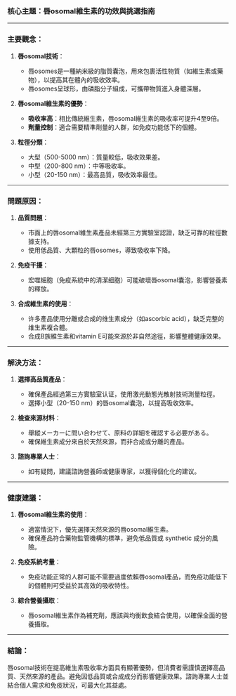 ### 核心主題：唇osomal維生素的功效與挑選指南

---

### 主要觀念：
1. **唇osomal技術**：
   - 唇osomes是一種納米級的脂質囊泡，用來包裹活性物質（如維生素或藥物），以提高其在體內的吸收效率。
   - 唇osomes呈球形，由磷脂分子組成，可攜帶物質進入身體深層。

2. **唇osomal維生素的優勢**：
   - **吸收率高**：相比傳統維生素，唇osomal維生素的吸收率可提升4至9倍。
   - **劑量控制**：適合需要精準劑量的人群，如免疫功能低下的個體。

3. **粒徑分類**：
   - 大型（500-5000 nm）：質量較低，吸收效果差。
   - 中型（200-800 nm）：中等吸收率。
   - 小型（20-150 nm）：最高品質，吸收效率最佳。

---

### 問題原因：
1. **品質問題**：
   - 市面上的唇osomal維生素產品未經第三方實驗室認證，缺乏可靠的粒徑數據支持。
   - 使用低品質、大顆粒的唇osomes，導致吸收率下降。

2. **免疫干擾**：
   - 宏噬細胞（免疫系統中的清潔细胞）可能破壞唇osomal囊泡，影響營養素的釋放。

3. **合成維生素的使用**：
   - 许多產品使用分離或合成的维生素成分（如ascorbic acid），缺乏完整的维生素複合體。
   - 合成B族維生素和vitamin E可能來源於非自然途徑，影響整體健康效果。

---

### 解決方法：
1. **選擇高品質產品**：
   - 確保產品經過第三方實驗室认证，使用激光動態光散射技術測量粒徑。
   - 選擇小型（20-150 nm）的唇osomal囊泡，以提高吸收效率。

2. **檢查來源材料**：
   - 舉縱メーカーに問い合わせて、原料の詳細を確認する必要がある。
   - 確保維生素成分來自於天然來源，而非合成或分離的產品。

3. **諮詢專業人士**：
   - 如有疑問，建議諮詢營養師或健康專家，以獲得個化化的建议。

---

### 健康建議：
1. **唇osomal維生素的使用**：
   - 適當情況下，優先選擇天然來源的唇osomal維生素。
   - 確保產品符合藥物監管機構的標準，避免低品質或 synthetic 成分的風險。

2. **免疫系統考量**：
   - 免疫功能正常的人群可能不需要過度依賴唇osomal產品，而免疫功能低下的個體則可受益於其高效的吸收特性。

3. **綜合營養攝取**：
   - 唇osomal維生素作為補充劑，應該與均衡飲食結合使用，以確保全面的營養攝取。

---

### 結論：
唇osomal技術在提高維生素吸收率方面具有顯著優勢，但消費者需謹慎選擇高品質、天然來源的產品。避免因低品質或合成成分而影響健康效果。諮詢專業人士並結合個人需求和免疫狀況，可最大化其益處。